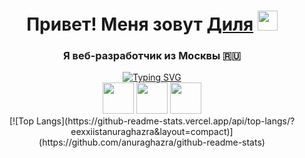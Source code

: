 <h1 align="center">Привет! Меня зовут <a href="https://https://t.me/eexxiist.ru/" target="_blank">Диля</a> 
<img src="https://github.com/blackcater/blackcater/raw/main/images/Hi.gif" height="32"/></h1>
<h3 align="center">Я веб-разработчик из Москвы 🇷🇺</h3>

<div align="center">
  <a href="https://git.io/typing-svg"><img src="https://readme-typing-svg.herokuapp.com?font=Fira+Code&duration=4000&color=F72CB2&background=FEFF8F00&center=true&vCenter=true&multiline=true&width=800&height=100&lines=%D0%AF+%D0%BF%D0%B8%D1%88%D1%83+%D1%81%D0%B0%D0%B9%D1%82%D1%8B+%D0%BD%D0%B0+HTML%2C+CSS3%2C+JS;%D0%B8+%D1%83%D1%87%D1%83%D1%81%D1%8C+%D0%BF%D0%B8%D1%81%D0%B0%D1%82%D1%8C+%D0%BD%D0%B0+React%2C+TypeScript;%D0%9F%D0%BB%D0%B0%D0%BD%D0%B8%D1%80%D1%83%D1%8E+%D1%81%D1%82%D0%B0%D1%82%D1%8C+%D1%84%D1%83%D0%BB%D0%BB%D1%81%D1%82%D0%B5%D0%BA-%D1%80%D0%B0%D0%B7%D1%80%D0%B0%D0%B1%D0%BE%D1%82%D1%87%D0%B8%D0%BA%D0%BE%D0%BC" alt="Typing SVG" /></a>
</div>

<div align="center">
  <img height="50" src="https://github.com/eexxiist/eexxiist/assets/93676349/b89c09b4-7da0-4aa0-bf0d-29bc0297738e">
  <img height="50" src="https://github.com/eexxiist/eexxiist/assets/93676349/fdcb535e-425b-42d9-8935-56a6bcb9f0f7">
  <img background-color="#F7DF1E" height="50" src="https://github.com/eexxiist/eexxiist/assets/93676349/50c09819-d3b4-4258-a8d6-1a294504934e">
</div>

<div align="center">
  [![Top Langs](https://github-readme-stats.vercel.app/api/top-langs/?eexxiistanuraghazra&layout=compact)](https://github.com/anuraghazra/github-readme-stats)
</div>

